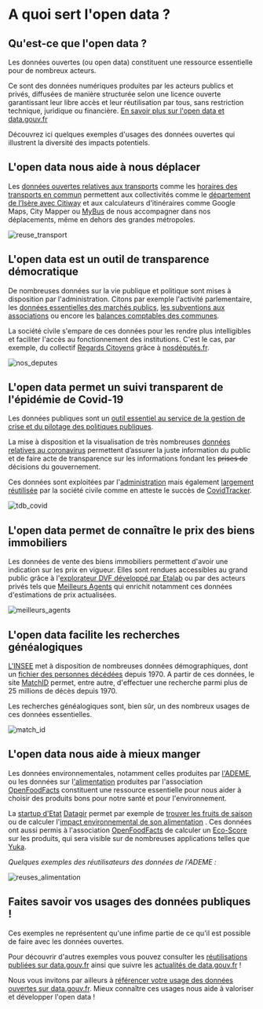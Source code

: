 # A quoi sert l'open data ?

## Qu'est-ce que l'open data ?

Les données ouvertes (ou open data) constituent une ressource essentielle pour de nombreux acteurs. 

Ce sont des données numériques produites par les acteurs publics et privés, diffusées de manière structurée selon une licence ouverte garantissant leur libre accès et leur réutilisation par tous, sans restriction technique, juridique ou financière.
[En savoir plus sur l'open data et data.gouv.fr](https://www.notion.so/Page-propos-data-gouv-fr-82c5d60df6d4481faed9bdff3784a067)

Découvrez ici quelques exemples d'usages des données ouvertes qui illustrent la diversité des impacts potentiels. 

## L'open data nous aide à nous déplacer

Les [données ouvertes relatives aux transports](https://transport.data.gouv.fr/) comme les [horaires des transports en commun](https://transport.data.gouv.fr/datasets?type=public-transit) permettent aux collectivités comme  le [département de l’Isère avec Citiway](https://blog.transport.data.gouv.fr/billets/city-way/) et aux calculateurs d'itinéraires comme Google Maps, City Mapper ou  [MyBus](https://www.data.gouv.fr/fr/reuses/mybus/) de nous accompagner dans nos déplacements, même en dehors des grandes métropoles.

![reuse_transport](https://github.com/etalab/datagouvfr-pages/blob/master/pages/about/transport.png?raw=true)

## L'open data est un outil de transparence démocratique

De nombreuses données sur la vie publique et politique sont mises à disposition par l'administration. Citons par exemple l'activité parlementaire, les [données essentielles des marchés publics](https://www.data.gouv.fr/fr/datasets/fichiers-consolides-des-donnees-essentielles-de-la-commande-publique/),  [les subventions aux associations](https://www.data.gouv.fr/fr/datasets/projet-de-loi-de-finances-pour-2020-plf-2020-donnees-de-lannexe-jaune-effort-financier-de-letat-en-faveur-des-associations/) ou encore les [balances comptables des communes](https://www.data.gouv.fr/fr/datasets/balances-comptables-des-communes/). 

La société civile s'empare de ces données pour les rendre plus intelligibles et faciliter l'accès au fonctionnement des institutions.  C'est le cas, par exemple, du collectif [Regards Citoyens](https://www.regardscitoyens.org/qui-sommes-nous/)  grâce à [nosdéputés.fr](https://www.nosdeputes.fr/). 

![nos_deputes](https://github.com/etalab/datagouvfr-pages/blob/master/pages/about/nosdeputes.png?raw=true)

## L'open data permet un suivi transparent de l'épidémie de Covid-19

Les données publiques sont un [outil essentiel au service de la gestion de crise et du pilotage des politiques publiques](https://www.etalab.gouv.fr/les-donnees-publiques-au-service-de-la-gestion-de-crise-et-du-pilotage-des-politiques-publiques). 

La mise à disposition et la visualisation de très nombreuses [données relatives au coronavirus](https://www.data.gouv.fr/pages/donnees-coronavirus) permettent d’assurer la juste information du public et de faire acte de transparence sur les informations fondant les ~~prises de~~ décisions du gouvernement.

Ces données sont exploitées par l'[administration](https://www.gouvernement.fr/info-coronavirus/carte-et-donnees) mais également [largement réutilisée](https://www.data.gouv.fr/fr/posts/retour-sur-les-activites-de-data-gouv-fr-en-2020/) par la société civile comme en atteste le succès de [CovidTracker](https://covidtracker.fr/). 

![tdb_covid](https://github.com/etalab/datagouvfr-pages/blob/master/pages/about/tableau%20de%20bord%20covid.png?raw=true)

## L'open data permet de connaître le prix des biens immobiliers

Les données de vente des biens immobiliers permettent d'avoir une indication sur les prix en vigueur. Elles sont rendues accessibles au grand public grâce à l'[explorateur DVF développé par Etalab](https://www.data.gouv.fr/fr/reuses/explorateur-de-donnees-de-valeur-fonciere-dvf/) ou par des acteurs privés tels que [Meilleurs Agents](https://www.meilleursagents.com/prix-immobilier/dvf/) qui enrichit notamment ces données d'estimations de prix actualisées.

![meilleurs_agents](https://github.com/etalab/datagouvfr-pages/blob/master/pages/about/meilleurs%20agents.png?raw=true)

## L'open data facilite les recherches généalogiques

[L'INSEE](https://www.data.gouv.fr/fr/organizations/institut-national-de-la-statistique-et-des-etudes-economiques-insee/) met à disposition de nombreuses données démographiques, dont un [fichier des personnes décédées](https://www.data.gouv.fr/fr/datasets/fichier-des-personnes-decedees/) depuis 1970. A partir de ces données, le site [MatchID](https://www.data.gouv.fr/fr/reuses/moteur-de-recherche-des-personnes-decedees-matchid/) permet, entre autre, d'effectuer une recherche parmi plus de 25 millions de décès depuis 1970. 

Les recherches généalogiques sont, bien sûr, un des nombreux usages de ces données essentielles.

![match_id](https://github.com/etalab/datagouvfr-pages/blob/master/pages/about/image.png?raw=true)

## L'open data nous aide à mieux manger

Les données environnementales, notamment celles produites par [l'ADEME](https://www.data.gouv.fr/fr/organizations/ademe/), ou les données sur l['alimentation](https://www.data.gouv.fr/fr/datasets/open-food-facts-produits-alimentaires-ingredients-nutrition-labels/) produites par l'association [OpenFoodFacts](https://fr.openfoodfacts.org/) constituent une ressource essentielle pour nous aider à choisir des produits bons pour notre santé et pour l'environnement.

La [startup d'Etat](https://beta.gouv.fr/approche/) [Datagir](https://datagir.ademe.fr/) permet par exemple de [trouver les fruits de saison](https://www.data.gouv.fr/fr/reuses/mes-fruits-legumes-de-saison-votre-moteur-de-recherche-pour-retrouver-les-fruits-legumes-du-mois/) ou de calculer l'[impact environnemental de son alimentation](https://www.data.gouv.fr/fr/reuses/explorer-la-base-agribalyse-pour-decouvrir-limpact-environnemental-de-lalimentation/) . Ces données ont aussi permis à l'association [OpenFoodFacts](https://www.data.gouv.fr/fr/organizations/open-food-facts/) de calculer un [Eco-Score](https://www.data.gouv.fr/fr/reuses/eco-score-limpact-environnemental-des-produits-alimentaires-1/) sur les produits, qui sera visible sur de nombreuses applications telles que [Yuka](https://yuka.io/).

*Quelques exemples des réutilisateurs des données de l'ADEME :* 

![reuses_alimentation](https://github.com/etalab/datagouvfr-pages/blob/master/pages/about/Reuses%20alimentation.png?raw=true)

## Faites savoir vos usages des données publiques !

Ces exemples ne représentent qu'une infime partie de ce qu'il est possible de faire avec les données ouvertes. 

Pour découvrir d'autres exemples vous pouvez consulter les [réutilisations publiées sur data.gouv.fr](https://www.data.gouv.fr/fr/reuses/) ainsi que suivre les [actualités de data.gouv.fr](https://www.data.gouv.fr/fr/posts/) !    

Nous vous invitons par ailleurs à [référencer votre usage des données ouvertes sur data.gouv.fr](https://guides.etalab.gouv.fr/reutilisation/#pourquoi-referencer-une-reutilisation). Mieux connaître ces usages nous aide à valoriser et développer l'open data !
